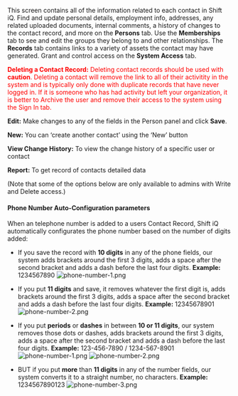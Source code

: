 This screen contains all of the information related to each contact in Shift iQ. Find and update personal details, employment info, addresses, any related uploaded documents, internal comments, a history of changes to the contact record, and more on the **Persons** tab. Use the **Memberships** tab to see and edit the groups they belong to and other relationships. The **Records** tab contains links to a variety of assets the contact may have generated. Grant and control access on the **System Access** tab.

<span style="color:red">**Deleting a Contact Record:** Deleting contact records should be used with **caution**. Deleting a contact will remove the link to all of their activitity in the system and is typically only done with duplicate records that have never logged in. If it is someone who has had activity but left your organization, it is better to Archive the user and remove their access to the system using the Sign In tab.</span>

**Edit:** Make changes to any of the fields in the Person panel and click **Save**. 

**New:** You can ‘create another contact’ using the ‘New’ button
 
**View Change History:** To view the change history of a specific user or contact

**Report:** To get record of contacts detailed data

(Note that some of the options below are only available to admins with Write and Delete access.)
<br>

#### Phone Number Auto-Configuration parameters

When an telephone number is added to a users Contact Record, Shift iQ automatically configurates the phone number based on the number of digits added: 

* If you save the record with **10 digits** in any of the phone fields, our system adds brackets around the first 3 digits, adds a space after the second bracket and adds a dash before the last four digits. 
**Example:**  1234567890
![phone-number-1.png](https://e02.insite.com/files/web/a53ae6fb-9834-4fd4-960b-b09300e40d6f/phone-number-1.png)

* If you put **11 digits** and save, it removes whatever the first digit is, adds brackets around the first 3 digits, adds a space after the second bracket and adds a dash before the last four digits. 
**Example:** 12345678901
![phone-number-2.png](https://e02.insite.com/files/web/a53ae6fb-9834-4fd4-960b-b09300e40d6f/phone-number-2.png)

* If you put **periods** or **dashes** in between **10 or 11 digits**, our system removes those dots or dashes, adds brackets around the first 3 digits, adds a space after the second bracket and adds a dash before the last four digits. 
**Example:** 123-456-7890 / 1234-567-8901
![phone-number-1.png](https://e02.insite.com/files/web/a53ae6fb-9834-4fd4-960b-b09300e40d6f/phone-number-1.png) ![phone-number-2.png](https://e02.insite.com/files/web/a53ae6fb-9834-4fd4-960b-b09300e40d6f/phone-number-2.png)

* BUT if you put **more** than **11 digits** in any of the number fields, our system converts it to a straight number, no characters.
**Example:**  1234567890123
![phone-number-3.png](https://e02.insite.com/files/web/a53ae6fb-9834-4fd4-960b-b09300e40d6f/phone-number-3.png)
